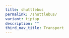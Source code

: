 ```yaml
---
title: shuttlebus
permalink: /shuttlebus/
variant: tiptap
description: ""
third_nav_title: Transport
---
```

<p></p>